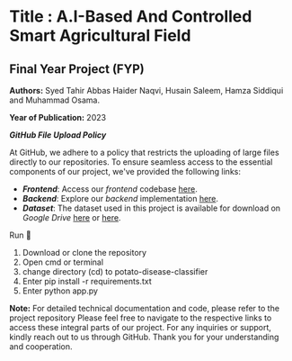 # Title : A.I-Based And Controlled Smart Agricultural Field

## Final Year Project (FYP)

**Authors:** Syed Tahir Abbas Haider Naqvi, Husain Saleem, Hamza Siddiqui and Muhammad Osama.

**Year of Publication:** 2023



**_GitHub File Upload Policy_**

At GitHub, we adhere to a policy that restricts the uploading of large files directly to our repositories. To ensure seamless access to the essential components of our project, we've provided the following links:

- **_Frontend_**: Access our *frontend* codebase [here](link_to_frontend_repository).
- **_Backend_**: Explore our *backend* implementation [here](https://drive.google.com/drive/folders/1kFHtILBEn45642gMum1q6MuwSg3mqnwr?usp=sharing).
- **_Dataset_**: The dataset used in this project is available for download on *Google Drive* [here](https://drive.google.com/drive/folders/12qJmWK6Qht6Zt-Aj7vzkaTQ0CGY097za?usp=sharing) or [here](https://www.kaggle.com/datasets/emmarex/plantdisease).

Run 🎯
1. Download or clone the repository
2. Open cmd or terminal
3. change directory (cd) to potato-disease-classifier
4. Enter pip install -r requirements.txt
5. Enter python app.py


**Note:** For detailed technical documentation and code, please refer to the project repository
Please feel free to navigate to the respective links to access these integral parts of our project. For any inquiries or support, kindly reach out to us through GitHub. Thank you for your understanding and cooperation.
